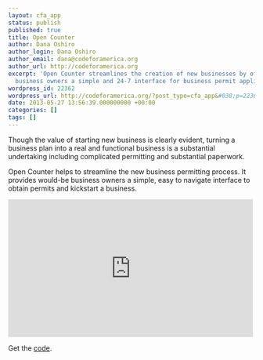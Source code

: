 ```yaml
---
layout: cfa_app
status: publish
published: true
title: Open Counter
author: Dana Oshiro
author_login: Dana Oshiro
author_email: dana@codeforamerica.org
author_url: http://codeforamerica.org
excerpt: 'Open Counter streamlines the creation of new businesses by offering small
  business owners a simple and 24-7 interface for business permit applications. '
wordpress_id: 22362
wordpress_url: http://codeforamerica.org/?post_type=cfa_app&#038;p=22362
date: 2013-05-27 13:56:39.000000000 +00:00
categories: []
tags: []
---
```

Though the value of starting new business is clearly evident, turning a business plan into a real and functional business is a substantial undertaking including complicated permitting and substantial paperwork.

Open Counter helps to streamline the new business permitting process. It provides would-be business owners a simple, easy to navigate interface to obtain permits and kickstart a business.

<iframe src="http://player.vimeo.com/video/44008088" frameborder="0" width="500" height="281"></iframe>

Get the <a href="https://github.com/codeforamerica/opencounter">code</a>.
